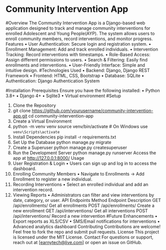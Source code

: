 # Community Intervention App

#Overview
The Community Intervention App is a Django-based web application designed to track and manage community interventions for enrolled Adolescent and Young People(AYP). The system allows users to enroll community members, record interventions, and monitor progress.
Features
• User Authentication: Secure login and registration system.
• Enrollment Management: Add and track enrolled individuals.
• Intervention Tracking: Record interventions with timestamps.
• Role-Based Access: Assign different permissions to users.
• Search & Filtering: Easily find enrollments and interventions.
• User-Friendly Interface: Simple and intuitive design.
#Technologies Used
• Backend: Django, Django REST Framework
• Frontend: HTML, CSS, Bootstrap
• Database: SQLite
• Authentication: Django Authentication System

#Installation
Prerequisites
Ensure you have the following installed:
• Python 3.8+
• Django 4+
• Sqlite3
• Virtual environment
#Setup

1. Clone the Repository
2. git clone https://github.com/yourusername/community-intervention-app.git
   cd community-intervention-app
3. Create a Virtual Environment
4. python -m venv venv
   source venv/bin/activate # On Windows use `venv\Scripts\activate`
5. Install Dependencies
   pip install -r requirements.txt
6. Set Up the Database
   python manage.py migrate
7. Create a Superuser
   python manage.py createsuperuser
8. Run the Development Server
   python manage.py runserver
   Access the app at http://127.0.0.1:8000/
   Usage
9. User Registration & Login
   • Users can sign up and log in to access the dashboard.
10. Enrolling Community Members
    • Navigate to Enrollments → Add Enrollment to register a new individual.
11. Recording Interventions
    • Select an enrolled individual and add an intervention record.
12. Viewing Reports
    • Administrators can filter and view interventions by date, category, or user.
    API Endpoints
    Method Endpoint Description
    GET /api/enrollments/ Get all enrollments
    POST /api/enrollments/ Create a new enrollment
    GET /api/interventions/ Get all interventions
    POST /api/interventions/ Record a new intervention
    #Future Enhancements
    • Export reports as XLS/CSV
    • SMS/Email notifications for interventions
    • Advanced analytics dashboard
    Contributing
    Contributions are welcome! Feel free to fork the repo and submit pull requests.
    License
    This project is licensed under the MIT License.
    Contact
    For questions or support, reach out at [earnytech@live.com] or open an issue on GitHub.